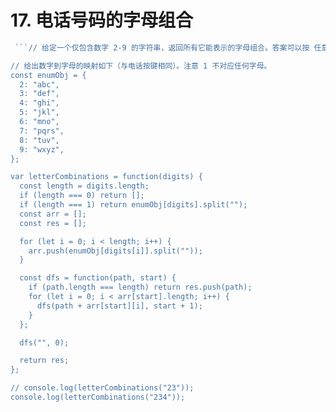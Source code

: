 # 17. 电话号码的字母组合

```js
 ```// 给定一个仅包含数字 2-9 的字符串，返回所有它能表示的字母组合。答案可以按 任意顺序 返回。

// 给出数字到字母的映射如下（与电话按键相同）。注意 1 不对应任何字母。
const enumObj = {
  2: "abc",
  3: "def",
  4: "ghi",
  5: "jkl",
  6: "mno",
  7: "pqrs",
  8: "tuv",
  9: "wxyz",
};

var letterCombinations = function(digits) {
  const length = digits.length;
  if (length === 0) return [];
  if (length === 1) return enumObj[digits].split("");
  const arr = [];
  const res = [];

  for (let i = 0; i < length; i++) {
    arr.push(enumObj[digits[i]].split(""));
  }

  const dfs = function(path, start) {
    if (path.length === length) return res.push(path);
    for (let i = 0; i < arr[start].length; i++) {
      dfs(path + arr[start][i], start + 1);
    }
  };

  dfs("", 0);

  return res;
};

// console.log(letterCombinations("23"));
console.log(letterCombinations("234"));
